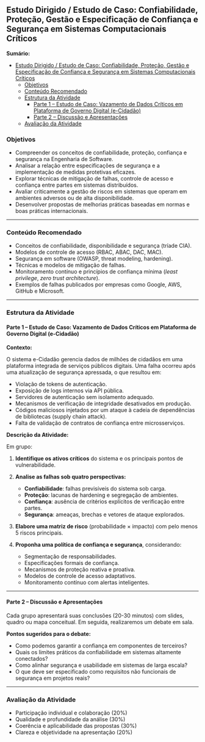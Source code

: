
## Estudo Dirigido / Estudo de Caso: Confiabilidade, Proteção, Gestão e Especificação de Confiança e Segurança em Sistemas Computacionais Críticos

**Sumário:**
- [Estudo Dirigido / Estudo de Caso: Confiabilidade, Proteção, Gestão e Especificação de Confiança e Segurança em Sistemas Computacionais Críticos](#estudo-dirigido--estudo-de-caso-confiabilidade-proteção-gestão-e-especificação-de-confiança-e-segurança-em-sistemas-computacionais-críticos)
  - [Objetivos](#objetivos)
  - [Conteúdo Recomendado](#conteúdo-recomendado)
  - [Estrutura da Atividade](#estrutura-da-atividade)
    - [Parte 1 – Estudo de Caso: Vazamento de Dados Críticos em Plataforma de Governo Digital (e-Cidadão)](#parte-1--estudo-de-caso-vazamento-de-dados-críticos-em-plataforma-de-governo-digital-e-cidadão)
    - [Parte 2 – Discussão e Apresentações](#parte-2--discussão-e-apresentações)
  - [Avaliação da Atividade](#avaliação-da-atividade)


### Objetivos

- Compreender os conceitos de confiabilidade, proteção, confiança e segurança na Engenharia de Software.
- Analisar a relação entre especificações de segurança e a implementação de medidas protetivas eficazes.
- Explorar técnicas de mitigação de falhas, controle de acesso e confiança entre partes em sistemas distribuídos.
- Avaliar criticamente a gestão de riscos em sistemas que operam em ambientes adversos ou de alta disponibilidade.
- Desenvolver propostas de melhorias práticas baseadas em normas e boas práticas internacionais.

---

### Conteúdo Recomendado

- Conceitos de confiabilidade, disponibilidade e segurança (tríade CIA).
- Modelos de controle de acesso (RBAC, ABAC, DAC, MAC).
- Segurança em software (OWASP, threat modeling, hardening).
- Técnicas e modelos de mitigação de falhas.
- Monitoramento contínuo e princípios de confiança mínima (*least privilege*, *zero trust architecture*).
- Exemplos de falhas publicados por empresas como Google, AWS, GitHub e Microsoft.

---

### Estrutura da Atividade

#### Parte 1 – Estudo de Caso: Vazamento de Dados Críticos em Plataforma de Governo Digital (e-Cidadão)

**Contexto:**

O sistema e-Cidadão gerencia dados de milhões de cidadãos em uma plataforma integrada de serviços públicos digitais. Uma falha ocorreu após uma atualização de segurança apressada, o que resultou em:

- Violação de tokens de autenticação.
- Exposição de logs internos via API pública.
- Servidores de autenticação sem isolamento adequado.
- Mecanismos de verificação de integridade desativados em produção.
- Códigos maliciosos injetados por um ataque à cadeia de dependências de bibliotecas (supply chain attack).
- Falta de validação de contratos de confiança entre microsserviços.

**Descrição da Atividade:**

Em grupo:

1. **Identifique os ativos críticos** do sistema e os principais pontos de vulnerabilidade.

2. **Analise as falhas sob quatro perspectivas:**
   - **Confiabilidade**: falhas previsíveis do sistema sob carga.
   - **Proteção**: lacunas de hardening e segregação de ambientes.
   - **Confiança**: ausência de critérios explícitos de verificação entre partes.
   - **Segurança**: ameaças, brechas e vetores de ataque explorados.

3. **Elabore uma matriz de risco** (probabilidade × impacto) com pelo menos 5 riscos principais.

4. **Proponha uma política de confiança e segurança**, considerando:
   - Segmentação de responsabilidades.
   - Especificações formais de confiança.
   - Mecanismos de proteção reativa e proativa.
   - Modelos de controle de acesso adaptativos.
   - Monitoramento contínuo com alertas inteligentes.

---

#### Parte 2 – Discussão e Apresentações

Cada grupo apresentará suas conclusões (20-30 minutos) com slides, quadro ou mapa conceitual. Em seguida, realizaremos um debate em sala.

**Pontos sugeridos para o debate:**

- Como podemos garantir a confiança em componentes de terceiros?
- Quais os limites práticos da confiabilidade em sistemas altamente conectados?
- Como alinhar segurança e usabilidade em sistemas de larga escala?
- O que deve ser especificado como requisitos não funcionais de segurança em projetos reais?

---

### Avaliação da Atividade

- Participação individual e colaboração (20%)
- Qualidade e profundidade da análise (30%)
- Coerência e aplicabilidade das propostas (30%)
- Clareza e objetividade na apresentação (20%)
